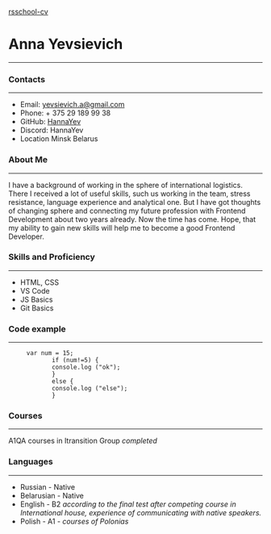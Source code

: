 
[rsschool-cv](https://github.com/HannaYev/rsschool-cv/tree/gh-pages#rsschool-cv)


# Anna Yevsievich
_____

### Contacts
_____
* Email: yevsievich.a@gmail.com
* Phone: + 375 29 189 99 38
* GitHub: [HannaYev](https://github.com/HannaYev)
* Discord: HannaYev
* Location Minsk Belarus

### About Me
_____
I have a background of working in the sphere of international logistics. There I received a lot of useful skills, such us working in the team, stress resistance, language experience and analytical one. But I have got thoughts of changing sphere and connecting my future profession with Frontend Development about two years already. Now the time has come. 
Hope, that my ability to gain new skills will help me to become a good Frontend Developer.

### Skills and Proficiency
_____
* HTML, CSS
* VS Code 
* JS Basics 
* Git Basics 

### Code example
_____
```
     var num = 15;
            if (num!=5) {
            console.log ("ok");
            }
            else {
            console.log ("else");
            }
```
        
        
### Courses
_____
A1QA courses in Itransition Group *completed*

### Languages
_____
* Russian - Native
* Belarusian - Native
* English  - B2  *according to the final test after competing course in International house, experience of communicating with native speakers.*
* Polish - A1  - *courses of Polonias*
